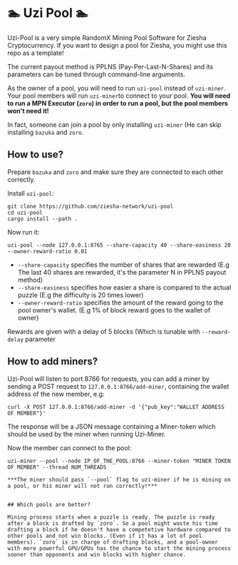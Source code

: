 # 🏊 Uzi Pool 🏊

Uzi-Pool is a very simple RandomX Mining Pool Software for Ziesha Cryptocurrency. 
If you want to design a pool for Ziesha, you might use this repo as a template!

The current payout method is PPLNS (Pay-Per-Last-N-Shares) and its parameters can be
tuned through command-line arguments.

As the owner of a pool, you will need to run `uzi-pool` instead of `uzi-miner`. 
Your pool members will run `uzi-miner`to connect to your pool. **You will need to 
run a MPN Executor (`zoro`) in order to run a pool, but the pool members won't need it!**

In fact, someone can join a pool by only installing `uzi-miner` (He can skip installing 
`bazuka` and `zoro`.

## How to use?

Prepare `bazuka` and `zoro` and make sure they are connected to each other correctly.

Install `uzi-pool`:

```
git clone https://github.com/ziesha-network/uzi-pool
cd uzi-pool
cargo install --path .
```

Now run it:

```
uzi-pool --node 127.0.0.1:8765 --share-capacity 40 --share-easiness 20 --owner-reward-ratio 0.01
```

 * `--share-capacity` specifies the number of shares that are rewarded (E.g The last 40 shares are rewarded, it's the parameter N in PPLNS payout method)
 * `--share-easiness` specifies how easier a share is compared to the actual puzzle (E.g the difficulty is 20 times lower)
 * `--owner-reward-ratio` specifies the amount of the reward going to the pool owner's wallet. (E.g 1% of block reward goes to the wallet of owner)

Rewards are given with a delay of 5 blocks (Which is tunable with `--reward-delay` parameter

## How to add miners?

Uzi-Pool will listen to port 8766 for requests, you can add a miner by sending a POST request to `127.0.0.1:8766/add-miner`, containing the wallet address of the new member, e.g:

```
curl -X POST 127.0.0.1:8766/add-miner -d '{"pub_key":"WALLET ADDRESS OF MEMBER"}'
```

The response will be a JSON message containing a Miner-token which should be used by the miner when running Uzi-Miner.

Now the member can connect to the pool:

```
uzi-miner --pool --node IP_OF_THE_POOL:8766 --miner-token "MINER TOKEN OF MEMBER" --thread NUM_THREADS

***The miner should pass `--pool` flag to uzi-miner if he is mining on a pool, or his miner will not run correctly!***


## Which pools are better?

Mining process starts when a puzzle is ready. The puzzle is ready after a block is drafted by `zoro`. So a pool might waste his time drafting a block if he doesn't have a competetive hardware compared to other pools and not win blocks. (Even if it has a lot of pool members). `zoro` is in charge of drafting blocks, and a pool-owner with more powerful GPU/GPUs has the chance to start the mining process sooner than opponents and win blocks with higher chance.
